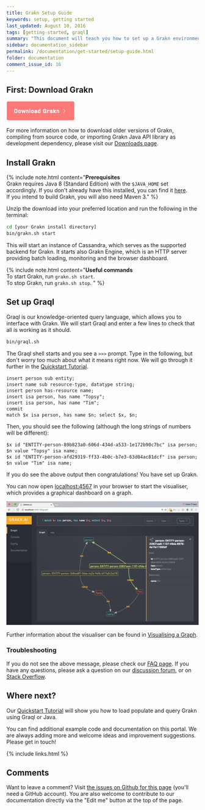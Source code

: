 ```yaml
---
title: Grakn Setup Guide
keywords: setup, getting started
last_updated: August 10, 2016
tags: [getting-started, graql]
summary: "This document will teach you how to set up a Grakn environment, start it up and load a simple example."
sidebar: documentation_sidebar
permalink: /documentation/get-started/setup-guide.html
folder: documentation
comment_issue_id: 16
---
```



## First: Download Grakn

[![download](/images/download.png)](https://grakn.ai/download/latest)

For more information on how to download older versions of Grakn, compiling from source code, or importing Grakn Java API library as development dependency, please visit our [Downloads page](../resources/downloads.html).

## Install Grakn
{% include note.html content="**Prerequisites**   <br />
Grakn requires Java 8 (Standard Edition) with the `$JAVA_HOME` set accordingly. If you don't already have this installed, you can find it [here](http://www.oracle.com/technetwork/java/javase/downloads/jdk8-downloads-2133151.html).  
If you intend to build Grakn, you will also need Maven 3." %}

Unzip the download into your preferred location and run the following in the terminal:

```bash
cd [your Grakn install directory]
bin/grakn.sh start
```

This will start an instance of Cassandra, which serves as the supported backend for Grakn. It starts also Grakn Engine, which is an HTTP server providing batch loading, monitoring and the browser dashboard.

{% include note.html content="**Useful commands**  <br />
To start Grakn, run `grakn.sh start`.   
To stop Grakn, run `grakn.sh stop`. " %}


## Set up Graql

Graql is our knowledge-oriented query language, which allows you to interface with Grakn. We will start Graql and enter a few lines to check that all is working as it should.

```bash
bin/graql.sh
```

The Graql shell starts and you see a `>>>` prompt. Type in the following, but don't worry too much about what it means right now. We will go through it further in the [Quickstart Tutorial](../the-basics/quickstart-tutorial.html).  

```graql   
insert person sub entity;
insert name sub resource-type, datatype string;
insert person has-resource name;
insert isa person, has name "Topsy";
insert isa person, has name "Tim";
commit
match $x isa person, has name $n; select $x, $n;
```

Then, you should see the following (although the long strings of numbers will be different):

```
$x id "ENTITY-person-89b823a0-606d-434d-a533-1e172b90c7bc" isa person; $n value "Topsy" isa name;
$x id "ENTITY-person-afd29319-ff33-4b0c-b7e3-63d04ac81dcf" isa person; $n value "Tim" isa name;
```

If you do see the above output then congratulations! You have set up Grakn.

You can now open [localhost:4567](http://localhost:4567) in your browser to start the visualiser, which provides a graphical dashboard on a graph.

![Visualising a graph](/images/topsyandtim.png)

Further information about the visualiser can be found in [Visualising a Graph](../the-basics/visualiser.html).


### Troubleshooting  
If you do not see the above message, please check our [FAQ page](../resources/faq.html). If you have any questions, please ask a question on our [discussion forum](http://discuss.grakn.ai), or on [Stack Overflow](http://stackoverflow.com).


## Where next?
Our [Quickstart Tutorial](../the-basics/quickstart-tutorial.html) will show you how to load populate and query Grakn using Graql or Java.

You can find additional example code and documentation on this portal. We are always adding more and welcome ideas and improvement suggestions. Please get in touch!

{% include links.html %}

## Comments
Want to leave a comment? Visit <a href="https://github.com/graknlabs/docs/issues/16" target="_blank">the issues on Github for this page</a> (you'll need a GitHub account). You are also welcome to contribute to our documentation directly via the "Edit me" button at the top of the page.

